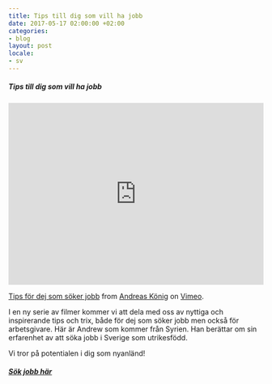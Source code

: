 ```yaml
---
title: Tips till dig som vill ha jobb
date: 2017-05-17 02:00:00 +02:00
categories:
- blog
layout: post
locale:
- sv
---
```


##### Tips till dig som vill ha jobb

<iframe src="https://player.vimeo.com/video/217457835" width="100%" height="360" frameborder="0" webkitallowfullscreen mozallowfullscreen allowfullscreen></iframe> <p><a href="https://vimeo.com/217457835">Tips f&ouml;r dej som s&ouml;ker jobb</a> from <a href="https://vimeo.com/user63572179">Andreas K&ouml;nig</a> on <a href="https://vimeo.com">Vimeo</a>.</p>

I en ny serie av filmer kommer vi att dela med oss av nyttiga och inspirerande tips och trix, både för dej som söker jobb men också för arbetsgivare. Här är Andrew som kommer från Syrien. Han berättar om sin erfarenhet av att söka jobb i Sverige som utrikesfödd.

Vi tror på potentialen i dig som nyanländ!

##### [Sök jobb här](https://justarrived.se/kandidat/?utm_source=justarrived&utm_medium=blog)
